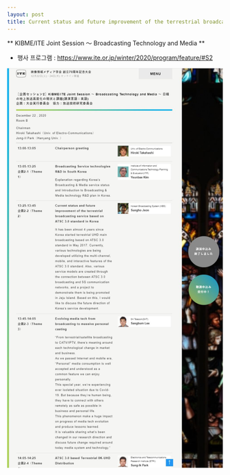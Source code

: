 ```yaml
---
layout: post
title: Current status and future improvement of the terrestrial broadcasting service based on ATSC 3.0 standard in Korea
---
```


** KIBME/ITE Joint Session ～ Broadcasting Technology and Media **

* 행사 프로그램 : https://www.ite.or.jp/winter/2020/program/feature/#S2

![그림](/images/KIBME_ITE_WORKSHOP.JPG)
